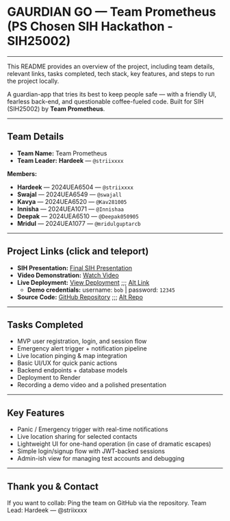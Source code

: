 # GAURDIAN GO — Team Prometheus (PS Chosen SIH Hackathon - SIH25002)

---

This README provides an overview of the project, including team details, relevant links, tasks completed, tech stack, key features, and steps to run the project locally.

A guardian-app that tries its best to keep people safe — with a friendly UI, fearless back-end, and questionable coffee-fueled code. Built for SIH (SIH25002) by **Team Prometheus**.

---

## Team Details
- **Team Name:** Team Prometheus
- **Team Leader:** **Hardeek** — `@striixxxx`

**Members:**
- **Hardeek** — 2024UEA6504 — `@striixxxx`
- **Swajal** — 2024UEA6549 — `@swajall`
- **Kavya** — 2024UEA6520 — `@Kav281005`
- **Innisha** — 2024UEA1071 — `@Innishaa`
- **Deepak** — 2024UEA6510 — `@Deepak050905`
- **Mridul** — 2024UEA1077 — `@mridulguptarcb`

---

## Project Links (click and teleport)
- **SIH Presentation:** [Final SIH Presentation](https://www.canva.com/design/DAGzQM_ldZg/VG982x1wPVQpJZIU9rm78A/edit?utm_content=DAGzQM_ldZg&utm_campaign=designshare&utm_medium=link2&utm_source=sharebutton)
- **Video Demonstration:** [Watch Video](https://www.youtube.com/watch?v=WcF6FMgVQ8M)
- **Live Deployment:** [View Deployment](https://gaurdiangoapp.onrender.com/)  ;;; [Alt Link](https://gaurdiango.onrender.com/)  
  - **Demo credentials:** username: `bob`  |  password: `12345`
- **Source Code:** [GitHub Repository](https://github.com/striixxxx/GaurdianGo)  ;;; [Alt Repo](https://github.com/striixxxx/GaurdianGoapp)

---

## Tasks Completed
- MVP user registration, login, and session flow
- Emergency alert trigger + notification pipeline
- Live location pinging & map integration 
- Basic UI/UX for quick panic actions
- Backend endpoints + database models
- Deployment to Render 
- Recording a demo video and a polished presentation

---

## Key Features
- Panic / Emergency trigger with real-time notifications
- Live location sharing for selected contacts
- Lightweight UI for one-hand operation (in case of dramatic escapes)
- Simple login/signup flow with JWT-backed sessions
- Admin-ish view for managing test accounts and debugging

---

## Thank you & Contact
If you want to collab:
Ping the team on GitHub via the repository.
Team Lead: Hardeek — @striixxxx




